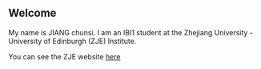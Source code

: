 ## Welcome 

My name is JIANG chunsi. 
I am an IBI1 student at the Zhejiang University - University of Edinburgh (ZJE) Institute.

You can see the ZJE website [here](https://zje.zju.edu.cn/zje/main.htm) 
